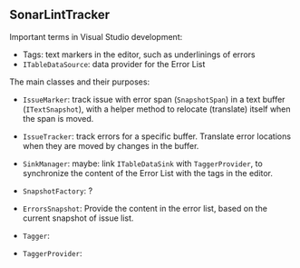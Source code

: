 ﻿SonarLintTracker
----------------

Important terms in Visual Studio development:

- Tags: text markers in the editor, such as underlinings of errors
- `ITableDataSource`: data provider for the Error List

The main classes and their purposes:

- `IssueMarker`: track issue with error span (`SnapshotSpan`) in a text buffer (`ITextSnapshot`),
  with a helper method to relocate (translate) itself when the span is moved.

- `IssueTracker`: track errors for a specific buffer. Translate error locations
  when they are moved by changes in the buffer.

- `SinkManager`: maybe: link `ITableDataSink` with `TaggerProvider`,
  to synchronize the content of the Error List with the tags in the editor.

- `SnapshotFactory`: ?

- `ErrorsSnapshot`: Provide the content in the error list, based on the current snapshot of issue list.

- `Tagger`:

- `TaggerProvider`: